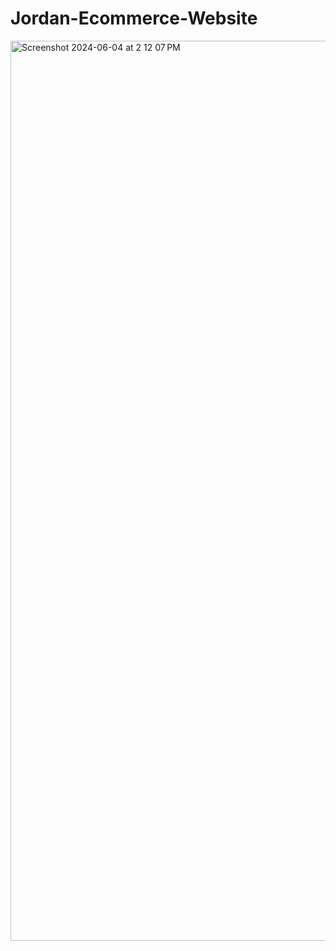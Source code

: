 # Jordan-Ecommerce-Website
<img width="1440" alt="Screenshot 2024-06-04 at 2 12 07 PM" src="https://github.com/irfanjey/Jordan-Ecommerce-Website/assets/133928024/ba12fc89-52e7-4c89-b80a-a38d00936e7f">
